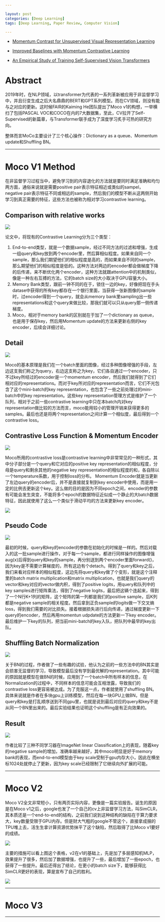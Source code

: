 ```yaml
---

layout: post
categories: [Deep Learning]
tags: [Deep Learning, Paper Review, Computer Vision]

---
```



- [Momentum Contrast for Unsupervised Visual Representation Learning](https://arxiv.org/abs/1911.05722)

- [Improved Baselines with Momentum Contrastive Learning](https://arxiv.org/abs/2003.04297)

- [An Empirical Study of Training Self-Supervised Vision Transformers](https://arxiv.org/abs/2104.02057)


# Abstract

2019年时，在NLP领域，以transformer为代表的一系列革新被应用于非监督学习中，并且衍变生成之后大名鼎鼎的BERT和GPT系列模型。而在CV领域，则没有能与之对应的更新。这时候FAIR的Kaiming He团队提出了Moco v1的构想，一举横扫了包括PASCAL VOC和COCO在内的7大数据集，至此，CV拉开了Self-Supervised的新篇章，与Transformer联手成为了深度学习炙手可热的研究方向。

整体而言MoCo主要设计了三个核心操作：Dictionary as a queue、Momentum update和Shuffling BN。

- - -

# Moco V1 Method

在非监督学习过程当中，避免学习到的内容退化的方法就是要同时满足准确和均匀两方面，通俗来说就是需要positive pair表示特征相近或类似的sampel，negative pair表示特征不同或相远的sample，然后我们的模型不断从这两侧开始学习到真正需要的特征，这些方法也被称为相对学习contrastive learning。

## Comparison with relative works

![](https://raw.githubusercontent.com/kakack/kakack.github.io/master/_images/20210528-1.jpeg)

论文中，将现有的Contrastive Learning分为三个类型：

1. End-to-end类型，就是一个数据sample，经过不同方法的过滤和增强，生成一组query和key放到两个encoder里，然后算相似程度。如果来自同一个sample，那么我们期望他们的相似程度是高的，而如果来自不同的sample，那么期望他们的相似程度是低的。这种方法对两边的encoder都会做梯度下降的后传递，来不断优化两个encoder，这种方法就跟attention中的机制类似，像是一种左右互搏的方法，它的batch size的大小取决于GPU容量大小。
2. Memory Bank类型，跟前一钟不同的在于，锁住一边的key，好像把现在手头datase中获得的所有key都存在一个银行里面，当获得一张新图像的sample时，过encoder得到一个query，就会从memory bank里sampling出一些representations和这个query来做比较，那我们就可以只从query那一侧传递梯度。
3. Moco，相对于memory bank的区别就在于加了一个dictionary as queue，也是用于保存key，然后用Momentum update的方法来更新右侧的key encoder，后续会详细讨论。

## Detail

![](https://raw.githubusercontent.com/kakack/kakack.github.io/master/_images/20210528-2.jpeg)

Moco的基本原理是我们在一个batch里面的图像，经过多种图像增强的手段，左边这支我们称之为query，右边这支称之为key，它们各自通过一个encoder，只不过key所经过的encoder是一个momentum encoder，然后我们就得到了它们相对应的representations。而对于key所对应的representation而言，它们不光包含了这个mini-batch的key representation，也包含了一些之前处理过的mini-batch中的key representation。这些key representation管理方式是维护了一个队列，相对于之前一些contrastive learning中只在本batch内对key representation做比较的方法而言，moco能用较小的管理开销来获得更多的samples。最后也还是将两个representation之间计算一个相似度，最后得到一个contrastive loss。

## Contrastive Loss Function & Momentum Encoder

![](https://raw.githubusercontent.com/kakack/kakack.github.io/master/_images/20210528-3.jpeg)

Moco所用的contrastive loss是contrastive learning中非常常见的一种形式，其中分子部分是一个query和它对应的positive key representation的相似程度，分母是query和剩余其他的negative key representation的相似程度的和，各自除以一个temperature系数，用于控制loss的分布。
Momentum Encoder就是当更新了左边query的encoder后，并不是直接就复制到key encoder中使用，而是用一定的比例去更新这个key。这么做的目的是因为不同epoch之间，encoder的参数有可能会发生突变，不能将多个epoch的数据特征近似成一个静止的大batch数据特征，因此就使用了这么一个类似于滑动平均的方法来更新key encoder。

![](https://raw.githubusercontent.com/kakack/kakack.github.io/master/_images/20210528-5.jpeg)

## Pseudo Code

![](https://raw.githubusercontent.com/kakack/kakack.github.io/master/_images/20210528-4.jpeg)

最初的时候，query和key的encoder的参数在初始化的时候是一样的。然后对载入的这一批sample进行操作，对于每一个sample，都进行同样操作的图像增强aug(x)后得到query和key的sample，再分别送到两个encoder里面forward()，因为key是不需要计算梯度的，所有这边有个detach。得到了query和key之后，我们来看对应样本的相似程度，这边先将query和key做了个变形，就是这个注释里的batch matrix multiplication和matrix multiplication，也就是我们query的vector和key对应的vector做内积，得到了positive logits，用query和队列中的key samples进行矩阵乘法，得到了negative logits，最后把这辆个连起来，得到了一个N行K+1列的矩阵，这个矩阵的第一列都是我们的positive sample，后K列都是negative sample的相关程度。然后拿到正负sample的logits做一下交叉熵loss，得到我们需要的对比损失。接着根据损失进行后向传递，通过梯度更新一下query的encoder，然后再用momentun udpdate的方法更新一下key encoder。最后维护一下key的队列，把当前mini-batch的key入队，把队列中最早的key出队。

## Shuffling Batch Normalization

![](https://raw.githubusercontent.com/kakack/kakack.github.io/master/_images/20210528-6.jpeg)

关于BN的过程，作者做了一些有趣的试验，他认为之前的一些方法中的BN其实是会损害无监督的学习，导致模型最后没有学到最优解的representation。其中可能的原因就是模型在做BN的时候，应用到了一个batch中所有样本的信息，在Normalization的过程中，不同样本的信息可能会互相泄露，导致我们的contrastive loss更容易被达成。为了克服这一点，作者就使用了shuffling BN。具体来说就是作者在多块gpu上训练模型，然后在每一块GPU上做BN，但是query和key是打乱顺序送到不同gpu里，也就是说到最后对应的query和key不是从同一个BN里出来的。最后实验结果也证明这个shuffling是有正向效果的。

## Result

![](https://raw.githubusercontent.com/kakack/kakack.github.io/master/_images/20210528-7.jpeg)

作者比较了三种不同学习器在ImageNet linear Classification上的表现，随着key的negative sample的增加，准确率越来越好，其中moco明显是好于memory bank的表现，而end-to-end模型由于key scale受制于gpu内存大小，因此在横坐标1024处就停止了更新，因为key scale已经限制了它继续向外扩展的可能。

- - -

# Moco V2

Moco V2全文非常短小，只有两页实际内容，更像是一篇实验报告。诞生的原因是在Moco v1之后，google也发了一个自己的cv上非监督学习方法，叫SimCLR，其本质还是一个end-to-end的结构，之前我们说到这种结构的缺陷在于算力要求大，key数量受限于GPU内存。但是财大气粗的google不管这个，直接拿成捆的TPU堆上去，活生生拿计算资源优势抹平了这个缺陷，然后取得了比Moco v1要好的成绩。

![](https://raw.githubusercontent.com/kakack/kakack.github.io/master/_images/20210528-8.jpeg)

主要的措施可以看上图这个表格，v2在v1的基础上，先是加了多层感知机MLP，效果提升了很多，然后加了数据增强，也提升了一些，最后增加了一些epoch，也获得了一些提升。最后还得出了结论，在更小的batch size下，能够获得比SimCLR更好的表现，算是宣布了自己的胜利。

![](https://raw.githubusercontent.com/kakack/kakack.github.io/master/_images/20210528-9.jpeg)


- - -

# Moco V3

- - -